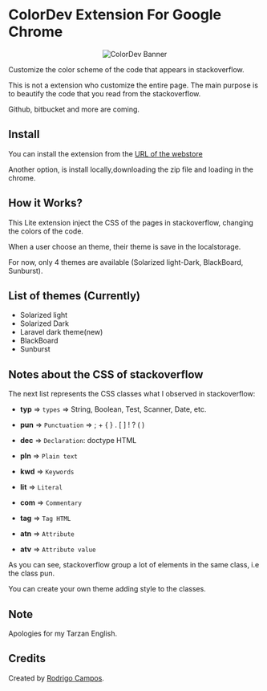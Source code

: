 # ColorDev Extension For Google Chrome

<p align="center">
  <img src="https://dl.dropbox.com/u/7325499/banner.jpg" alt="ColorDev Banner"/>
</p>

Customize the color scheme of the code that appears in stackoverflow.

This is not a extension who customize the entire page. The main purpose is to beautify the code that you read from the stackoverflow.

Github, bitbucket and more are coming.

## Install

You can install the extension from the [URL of the webstore](https://chrome.google.com/webstore/detail/color-dev/kjccccpbheobmffklpejpgjapcbnlkng)

Another option, is install locally,downloading the zip file and loading in the chrome.

## How it  Works?

This Lite extension inject the CSS of the pages in stackoverflow, changing the colors of the code.

When a user choose an theme, their theme is save in the localstorage.

For now, only 4 themes are available (Solarized light-Dark, BlackBoard, Sunburst).

## List of themes (Currently)

* Solarized light
* Solarized Dark
* Laravel dark theme(new)
* BlackBoard
* Sunburst

## Notes about the CSS of stackoverflow

The next list represents the CSS classes what I observed in stackoverflow:

* **typ** => `types` => String, Boolean, Test, Scanner, Date, etc.

* **pun** => `Punctuation` => ; + { } . [ ] ! ?  ( )

* **dec** => `Declaration`: doctype HTML

* **pln** => `Plain text`

* **kwd** => `Keywords`

* **lit** => `Literal`

* **com**  => `Commentary`

* **tag** => `Tag HTML`

* **atn** => `Attribute`

* **atv** => `Attribute value`


As you can see, stackoverflow group a lot of elements in the same class, i.e the class pun.

You can create your own theme adding style to the classes.


## Note

Apologies for my Tarzan English.

## Credits

Created by [Rodrigo Campos](http://twitter.com/rodripcg).